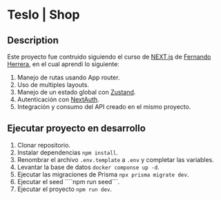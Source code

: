 # Teslo | Shop

## Description
Este proyecto fue contruido siguiendo el curso de [NEXT.js](https://fernando-herrera.com/course/nextjs-framework-react) de [Fernando Herrera](https://x.com/fernando_her85?s=21&t=bQt1-8dfQUCs-CdHxzYpzg ), en el cual aprendi lo siguiente:
1. Manejo de rutas usando App router.
2. Uso de multiples layouts.
3. Manejo de un estado global con [Zustand](https://zustand-demo.pmnd.rs/).
4. Autenticación con [NextAuth](https://next-auth.js.org/).
5. Integración y consumo del API creado en el mismo proyecto.

## Ejecutar proyecto en desarrollo
1. Clonar repositorio.
2. Instalar dependencias ```npm install```.
3. Renombrar el archivo ```.env.template``` a ```.env``` y completar las variables.
4. Levantar la base de datos ```docker componse up -d```.
5. Ejecutar las migraciones de Prisma ```npx prisma migrate dev```.
6. Ejecutar el seed ````npm run seed```.
6. Ejecutar el proyecto ```npm run dev```.